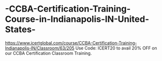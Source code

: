 # -CCBA-Certification-Training-Course-in-Indianapolis-IN-United-States-
https://www.icertglobal.com/course/CCBA-Certification-Training-Indianapolis-IN/Classroom/63/205              Use Code: ICERT20 to avail 20% OFF on our CCBA Certification Classroom Training.
